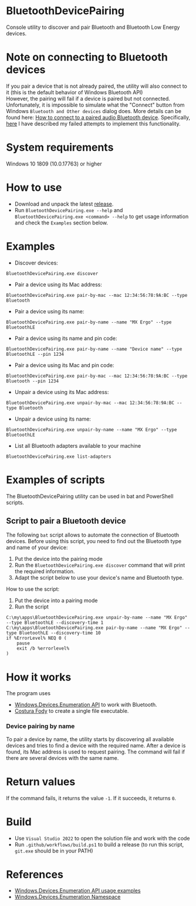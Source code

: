 # BluetoothDevicePairing
Console utility to discover and pair Bluetooth and Bluetooth Low Energy devices.

# Note on connecting to Bluetooth devices
If you pair a device that is not already paired, the utility will also connect to it (this is the default behavior of Windows Bluetooth API)<br>
However, the pairing will fail if a device is paired but not connected.<br>
Unfortunately, it is impossible to simulate what the "Connect" button from Windows `Bluetooth and Other devices` dialog does.
More details can be found here: [How to connect to a paired audio Bluetooth device](https://stackoverflow.com/questions/62502414/how-to-connect-to-a-paired-audio-bluetooth-device-using-windows-uwp-api). Specifically, [here](https://github.com/inthehand/32feet/issues/132#issuecomment-1019786324) I have described my failed attempts to implement this functionality.<br>

# System requirements
Windows 10 1809 (10.0.17763) or higher

# How to use
* Download and unpack the latest [release](https://github.com/PolarGoose/BluetoothDevicePairing/releases).
* Run `BluetoothDevicePairing.exe --help` and `BluetoothDevicePairing.exe <command> --help` to get usage information and check the `Examples` section below.

# Examples
* Discover devices:
```
BluetoothDevicePairing.exe discover
```
* Pair a device using its Mac address:
```
BluetoothDevicePairing.exe pair-by-mac --mac 12:34:56:78:9A:BC --type Bluetooth
```
* Pair a device using its name:
```
BluetoothDevicePairing.exe pair-by-name --name "MX Ergo" --type BluetoothLE
```
* Pair a device using its name and pin code:
```
BluetoothDevicePairing.exe pair-by-name --name "Device name" --type BluetoothLE --pin 1234
```
* Pair a device using its Mac and pin code:
```
BluetoothDevicePairing.exe pair-by-mac --mac 12:34:56:78:9A:BC --type Bluetooth --pin 1234
```
* Unpair a device using its Mac address:
```
BluetoothDevicePairing.exe unpair-by-mac --mac 12:34:56:78:9A:BC --type Bluetooth
```
* Unpair a device using its name:
```
BluetoothDevicePairing.exe unpair-by-name --name "MX Ergo" --type BluetoothLE
```
* List all Bluetooth adapters available to your machine
```
BluetoothDevicePairing.exe list-adapters
```

# Examples of scripts
The BluetoothDevicePairing utility can be used in bat and PowerShell scripts.

## Script to pair a Bluetooth device
The following `bat` script allows to automate the connection of Bluetooth devices.
Before using this script, you need to find out the Bluetooth type and name of your device:
1. Put the device into the pairing mode
2. Run the `BluetoothDevicePairing.exe discover` command that will print the required information.
3. Adapt the script below to use your device's name and Bluetooth type.

How to use the script:
1. Put the device into a pairing mode
2. Run the script
```
C:\my\apps\BluetoothDevicePairing.exe unpair-by-name --name "MX Ergo" --type BluetoothLE --discovery-time 1
C:\my\apps\BluetoothDevicePairing.exe pair-by-name --name "MX Ergo" --type BluetoothLE --discovery-time 10
if %ErrorLevel% NEQ 0 (
    pause
    exit /b %errorlevel%
)
```

# How it works
The program uses
* [Windows.Devices.Enumeration API](https://docs.microsoft.com/en-us/uwp/api/Windows.Devices.Enumeration?redirectedfrom=MSDN&view=winrt-22000) to work with Bluetooth.
* [Costura Fody](https://github.com/Fody/Costura) to create a single file executable.

### Device pairing by name
To pair a device by name, the utility starts by discovering all available devices and tries to find a device with the required name. After a device is found, its Mac address is used to request pairing. The command will fail if there are several devices with the same name.

# Return values
If the command fails, it returns the value `-1`. If it succeeds, it returns `0`.

# Build
* Use `Visual Studio 2022` to open the solution file and work with the code
* Run `.github/workflows/build.ps1` to build a release (to run this script, `git.exe` should be in your PATH)

# References
* [Windows.Devices.Enumeration API usage examples](https://github.com/microsoft/Windows-universal-samples/tree/master/Samples/DeviceEnumerationAndPairing)
* [Windows.Devices.Enumeration Namespace](https://docs.microsoft.com/en-us/uwp/api/Windows.Devices.Enumeration)
